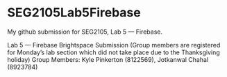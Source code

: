 # SEG2105Lab5Firebase
My github submission for SEG2105, Lab 5 — Firebase. 

Lab 5 — Firebase
Brightspace Submission (Group members are registered for Monday’s lab section which did not take place due to the Thanksgiving holiday) 
Group Members: Kyle Pinkerton (8122569), Jotkanwal Chahal (8923784)
